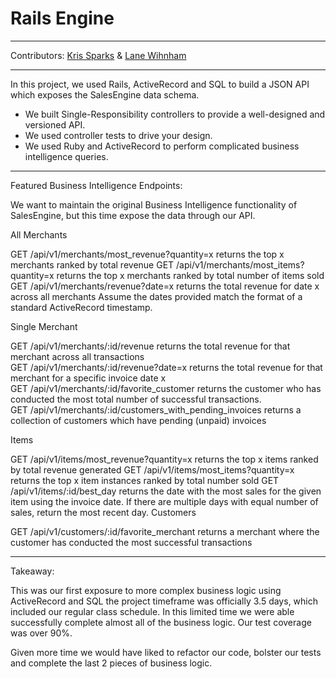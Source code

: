 # Rails Engine

-----

Contributors: [Kris Sparks](https://github.com/kbs5280) & [Lane Wihnham](https://github.com/Laner12) 

-----

In this project, we used Rails, ActiveRecord and SQL to build a JSON API which exposes the SalesEngine data schema.

  * We built Single-Responsibility controllers to provide a well-designed and versioned API.
  * We used controller tests to drive your design.
  * We used Ruby and ActiveRecord to perform complicated business intelligence queries.
  
-----

Featured Business Intelligence Endpoints:

We want to maintain the original Business Intelligence functionality of SalesEngine, but this time expose the data through our API.

All Merchants

GET /api/v1/merchants/most_revenue?quantity=x returns the top x merchants ranked by total revenue
GET /api/v1/merchants/most_items?quantity=x returns the top x merchants ranked by total number of items sold
GET /api/v1/merchants/revenue?date=x returns the total revenue for date x across all merchants
Assume the dates provided match the format of a standard ActiveRecord timestamp.

Single Merchant

GET /api/v1/merchants/:id/revenue returns the total revenue for that merchant across all transactions  
GET /api/v1/merchants/:id/revenue?date=x returns the total revenue for that merchant for a specific invoice date x  
GET /api/v1/merchants/:id/favorite_customer returns the customer who has conducted the most total number of successful transactions.  
GET /api/v1/merchants/:id/customers_with_pending_invoices returns a collection of customers which have pending (unpaid) invoices  

Items

GET /api/v1/items/most_revenue?quantity=x returns the top x items ranked by total revenue generated
GET /api/v1/items/most_items?quantity=x returns the top x item instances ranked by total number sold
GET /api/v1/items/:id/best_day returns the date with the most sales for the given item using the invoice date. If there are multiple days with equal number of sales, return the most recent day.
Customers

GET /api/v1/customers/:id/favorite_merchant returns a merchant where the customer has conducted the most successful transactions

-----

Takeaway:

This was our first exposure to more complex business logic using ActiveRecord and SQL the project timeframe was officially 3.5 days, which included our regular class schedule. In this limited time we were able successfully complete almost all of the business logic. Our test coverage was over 90%.

Given more time we would have liked to refactor our code, bolster our tests and complete the last 2 pieces of business logic.

